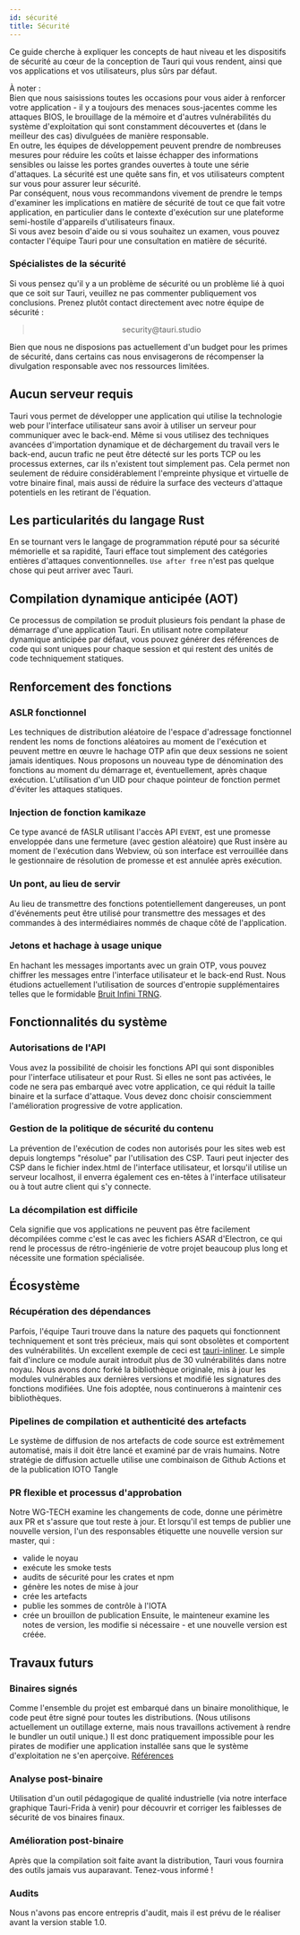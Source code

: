 ```yaml
---
id: sécurité
title: Sécurité
---
```


Ce guide cherche à expliquer les concepts de haut niveau et les dispositifs de sécurité au cœur de la conception de Tauri qui vous rendent, ainsi que vos applications et vos utilisateurs, plus sûrs par défaut.

<div className="alert alert--info" role="alert">
  À noter : <br/>
  Bien que nous saisissions toutes les occasions pour vous aider à renforcer votre application - il y a toujours des menaces sous-jacentes comme les attaques BIOS, le brouillage de la mémoire et d'autres vulnérabilités du système d'exploitation qui sont constamment découvertes et (dans le meilleur des cas) divulguées de manière responsable.<br/>
En outre, les équipes de développement peuvent prendre de nombreuses mesures pour réduire les coûts et laisse échapper des informations sensibles ou laisse les portes grandes ouvertes à toute une série d'attaques. La sécurité est une quête sans fin, et vos utilisateurs comptent sur vous pour assurer leur sécurité.<br/>
Par conséquent, nous vous recommandons vivement de prendre le temps d'examiner les implications en matière de sécurité de tout ce que fait votre application, en particulier dans le contexte d'exécution sur une plateforme semi-hostile d'appareils d'utilisateurs finaux.<br/>
Si vous avez besoin d'aide ou si vous souhaitez un examen, vous pouvez contacter l'équipe Tauri pour une consultation en matière de sécurité.
</div>

### Spécialistes de la sécurité

Si vous pensez qu'il y a un problème de sécurité ou un problème lié à quoi que ce soit sur Tauri, veuillez ne pas commenter publiquement vos conclusions. Prenez plutôt contact directement avec notre équipe de sécurité :

> <center>
>   security@tauri.studio
> </center>

Bien que nous ne disposions pas actuellement d'un budget pour les primes de sécurité, dans certains cas nous envisagerons de récompenser la divulgation responsable avec nos ressources limitées.

## Aucun serveur requis

Tauri vous permet de développer une application qui utilise la technologie web pour l'interface utilisateur sans avoir à utiliser un serveur pour communiquer avec le back-end. Même si vous utilisez des techniques avancées d'importation dynamique et de déchargement du travail vers le back-end, aucun trafic ne peut être détecté sur les ports TCP ou les processus externes, car ils n'existent tout simplement pas. Cela permet non seulement de réduire considérablement l'empreinte physique et virtuelle de votre binaire final, mais aussi de réduire la surface des vecteurs d'attaque potentiels en les retirant de l'équation.

## Les particularités du langage Rust

En se tournant vers le langage de programmation réputé pour sa sécurité mémorielle et sa rapidité, Tauri efface tout simplement des catégories entières d'attaques conventionnelles. `Use after free` n'est pas quelque chose qui peut arriver avec Tauri.

## Compilation dynamique anticipée (AOT)

Ce processus de compilation se produit plusieurs fois pendant la phase de démarrage d'une application Tauri. En utilisant notre compilateur dynamique anticipée par défaut, vous pouvez générer des références de code qui sont uniques pour chaque session et qui restent des unités de code techniquement statiques.

## Renforcement des fonctions

### ASLR fonctionnel

Les techniques de distribution aléatoire de l'espace d'adressage fonctionnel rendent les noms de fonctions aléatoires au moment de l'exécution et peuvent mettre en œuvre le hachage OTP afin que deux sessions ne soient jamais identiques. Nous proposons un nouveau type de dénomination des fonctions au moment du démarrage et, éventuellement, après chaque exécution. L'utilisation d'un UID pour chaque pointeur de fonction permet d'éviter les attaques statiques.

### Injection de fonction kamikaze

Ce type avancé de fASLR utilisant l'accès API `EVENT`, est une promesse enveloppée dans une fermeture (avec gestion aléatoire) que Rust insère au moment de l'exécution dans Webview, où son interface est verrouillée dans le gestionnaire de résolution de promesse et est annulée après exécution.

### Un pont, au lieu de servir

Au lieu de transmettre des fonctions potentiellement dangereuses, un pont d'événements peut être utilisé pour transmettre des messages et des commandes à des intermédiaires nommés de chaque côté de l'application.

### Jetons et hachage à usage unique

En hachant les messages importants avec un grain OTP, vous pouvez chiffrer les messages entre l'interface utilisateur et le back-end Rust. Nous étudions actuellement l'utilisation de sources d'entropie supplémentaires telles que le formidable [Bruit Infini TRNG](https://13-37.org/en/shop/infinite-noise-trng/).

## Fonctionnalités du système

### Autorisations de l'API

Vous avez la possibilité de choisir les fonctions API qui sont disponibles pour l'interface utilisateur et pour Rust. Si elles ne sont pas activées, le code ne sera pas embarqué avec votre application, ce qui réduit la taille binaire et la surface d'attaque. Vous devez donc choisir consciemment l'amélioration progressive de votre application.

### Gestion de la politique de sécurité du contenu

La prévention de l'exécution de codes non autorisés pour les sites web est depuis longtemps "résolue" par l'utilisation des CSP. Tauri peut injecter des CSP dans le fichier index.html de l'interface utilisateur, et lorsqu'il utilise un serveur localhost, il enverra également ces en-têtes à l'interface utilisateur ou à tout autre client qui s'y connecte.

### La décompilation est difficile

Cela signifie que vos applications ne peuvent pas être facilement décompilées comme c'est le cas avec les fichiers ASAR d'Electron, ce qui rend le processus de rétro-ingénierie de votre projet beaucoup plus long et nécessite une formation spécialisée.

## Écosystème

### Récupération des dépendances

Parfois, l'équipe Tauri trouve dans la nature des paquets qui fonctionnent techniquement et sont très précieux, mais qui sont obsolètes et comportent des vulnérabilités. Un excellent exemple de ceci est [tauri-inliner](https://github.com/tauri-apps/tauri-inliner). Le simple fait d'inclure ce module aurait introduit plus de 30 vulnérabilités dans notre noyau. Nous avons donc forké la bibliothèque originale, mis à jour les modules vulnérables aux dernières versions et modifié les signatures des fonctions modifiées. Une fois adoptée, nous continuerons à maintenir ces bibliothèques.

### Pipelines de compilation et authenticité des artefacts

Le système de diffusion de nos artefacts de code source est extrêmement automatisé, mais il doit être lancé et examiné par de vrais humains. Notre stratégie de diffusion actuelle utilise une combinaison de Github Actions et de la publication IOTO Tangle

### PR flexible et processus d'approbation

Notre WG-TECH examine les changements de code, donne une périmètre aux PR et s'assure que tout reste à jour. Et lorsqu'il est temps de publier une nouvelle version, l'un des responsables étiquette une nouvelle version sur master, qui :

- valide le noyau
- exécute les smoke tests
- audits de sécurité pour les crates et npm
- génère les notes de mise à jour
- crée les artefacts
- publie les sommes de contrôle à l'IOTA
- crée un brouillon de publication Ensuite, le mainteneur examine les notes de version, les modifie si nécessaire - et une nouvelle version est créée.

## Travaux futurs

### Binaires signés

Comme l'ensemble du projet est embarqué dans un binaire monolithique, le code peut être signé pour toutes les distributions. (Nous utilisons actuellement un outillage externe, mais nous travaillons activement à rendre le bundler un outil unique.) Il est donc pratiquement impossible pour les pirates de modifier une application installée sans que le système d'exploitation ne s'en aperçoive. [Références](https://github.com/electron/asar/issues/123)

### Analyse post-binaire

Utilisation d'un outil pédagogique de qualité industrielle (via notre interface graphique Tauri-Frida à venir) pour découvrir et corriger les faiblesses de sécurité de vos binaires finaux.

### Amélioration post-binaire

Après que la compilation soit faite avant la distribution, Tauri vous fournira des outils jamais vus auparavant. Tenez-vous informé !

### Audits

Nous n'avons pas encore entrepris d'audit, mais il est prévu de le réaliser avant la version stable 1.0.
